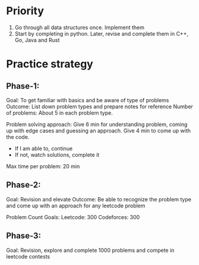# Priority

1. Go through all data structures once. Implement them
2. Start by completing in python. Later, revise and complete them in C++, Go, Java and Rust

# Practice strategy

## Phase-1:

Goal: To get familiar with basics and be aware of type of problems
Outcome: List down problem types and prepare notes for reference
Number of problems: About 5 in each problem type.

Problem solving approach:
Give 6 min for understanding problem, coming up with edge cases and guessing an approach.
Give 4 min to come up with the code.
- If I am able to, continue
- If not, watch solutions, complete it

Max time per problem: 20 min

## Phase-2:

Goal: Revision and elevate
Outcome: Be able to recognize the problem type and come up with an approach for any leetcode problem

Problem Count Goals:
Leetcode: 300
Codeforces: 300

## Phase-3:

Goal: Revision, explore and complete 1000 problems and compete in leetcode contests
